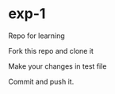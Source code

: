 # exp-1
Repo for learning

Fork this repo and clone it

Make your changes in test file

Commit and push it.
